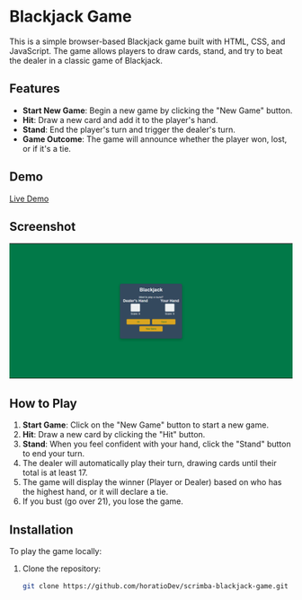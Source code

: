 # Blackjack Game

This is a simple browser-based Blackjack game built with HTML, CSS, and JavaScript. The game allows players to draw cards, stand, and try to beat the dealer in a classic game of Blackjack.

## Features

- **Start New Game**: Begin a new game by clicking the "New Game" button.
- **Hit**: Draw a new card and add it to the player's hand.
- **Stand**: End the player's turn and trigger the dealer's turn.
- **Game Outcome**: The game will announce whether the player won, lost, or if it's a tie.

## Demo

[Live Demo](https://scrimba-horatio-blackjack.netlify.app)

## Screenshot

![Blackjack Screenshot](./img/scrimba_blackjack.png)

## How to Play

1. **Start Game**: Click on the "New Game" button to start a new game.
2. **Hit**: Draw a new card by clicking the "Hit" button.
3. **Stand**: When you feel confident with your hand, click the "Stand" button to end your turn.
4. The dealer will automatically play their turn, drawing cards until their total is at least 17.
5. The game will display the winner (Player or Dealer) based on who has the highest hand, or it will declare a tie.
6. If you bust (go over 21), you lose the game.

## Installation

To play the game locally:

1. Clone the repository:
   ```bash
   git clone https://github.com/horatioDev/scrimba-blackjack-game.git
